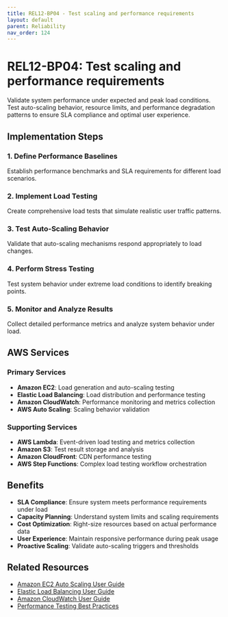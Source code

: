 ```yaml
---
title: REL12-BP04 - Test scaling and performance requirements
layout: default
parent: Reliability
nav_order: 124
---
```


# REL12-BP04: Test scaling and performance requirements

Validate system performance under expected and peak load conditions. Test auto-scaling behavior, resource limits, and performance degradation patterns to ensure SLA compliance and optimal user experience.

## Implementation Steps

### 1. Define Performance Baselines
Establish performance benchmarks and SLA requirements for different load scenarios.

### 2. Implement Load Testing
Create comprehensive load tests that simulate realistic user traffic patterns.

### 3. Test Auto-Scaling Behavior
Validate that auto-scaling mechanisms respond appropriately to load changes.

### 4. Perform Stress Testing
Test system behavior under extreme load conditions to identify breaking points.

### 5. Monitor and Analyze Results
Collect detailed performance metrics and analyze system behavior under load.

## AWS Services

### Primary Services
- **Amazon EC2**: Load generation and auto-scaling testing
- **Elastic Load Balancing**: Load distribution and performance testing
- **Amazon CloudWatch**: Performance monitoring and metrics collection
- **AWS Auto Scaling**: Scaling behavior validation

### Supporting Services
- **AWS Lambda**: Event-driven load testing and metrics collection
- **Amazon S3**: Test result storage and analysis
- **Amazon CloudFront**: CDN performance testing
- **AWS Step Functions**: Complex load testing workflow orchestration

## Benefits

- **SLA Compliance**: Ensure system meets performance requirements under load
- **Capacity Planning**: Understand system limits and scaling requirements
- **Cost Optimization**: Right-size resources based on actual performance data
- **User Experience**: Maintain responsive performance during peak usage
- **Proactive Scaling**: Validate auto-scaling triggers and thresholds

## Related Resources

- [Amazon EC2 Auto Scaling User Guide](https://docs.aws.amazon.com/autoscaling/ec2/)
- [Elastic Load Balancing User Guide](https://docs.aws.amazon.com/elasticloadbalancing/)
- [Amazon CloudWatch User Guide](https://docs.aws.amazon.com/cloudwatch/)
- [Performance Testing Best Practices](https://aws.amazon.com/builders-library/)
